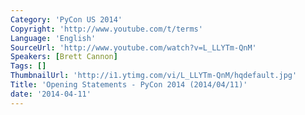 ```yaml
---
Category: 'PyCon US 2014'
Copyright: 'http://www.youtube.com/t/terms'
Language: 'English'
SourceUrl: 'http://www.youtube.com/watch?v=L_LLYTm-QnM'
Speakers: [Brett Cannon]
Tags: []
ThumbnailUrl: 'http://i1.ytimg.com/vi/L_LLYTm-QnM/hqdefault.jpg'
Title: 'Opening Statements - PyCon 2014 (2014/04/11)'
date: '2014-04-11'
---
```


